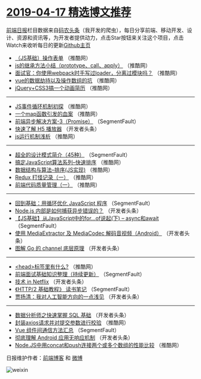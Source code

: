 # [2019-04-17 精选博文推荐](http://hao.caibaojian.com/date/2019/04/17)

[前端日报](http://caibaojian.com/c/news)栏目数据来自[码农头条](http://hao.caibaojian.com/)（我开发的爬虫），每日分享前端、移动开发、设计、资源和资讯等，为开发者提供动力，点击Star按钮来关注这个项目，点击Watch来收听每日的更新[Github主页](https://github.com/kujian/frontendDaily)
* [（JS基础）操作表单](http://hao.caibaojian.com/107725.html) （推酷网）
* [js的继承方法小结（prototype、call、apply）](http://hao.caibaojian.com/107703.html) （推酷网）
* [面试官：你使用webpack时手写过loader，分离过模块吗？](http://hao.caibaojian.com/107723.html) （推酷网）
* [vue的数据劫持以及操作数组的坑](http://hao.caibaojian.com/107724.html) （推酷网）
* [jQuery+CSS3搞一个动画简历](http://hao.caibaojian.com/107717.html) （推酷网）

***
* [JS事件循环机制初探](http://hao.caibaojian.com/107722.html) （推酷网）
* [一个map函数引发的血案](http://hao.caibaojian.com/107705.html) （推酷网）
* [前端异步解决方案-3（Promise）](http://hao.caibaojian.com/107638.html) （SegmentFault）
* [快速了解 H5 播放器](http://hao.caibaojian.com/107683.html) （开发者头条）
* [js运行机制浅析](http://hao.caibaojian.com/107699.html) （推酷网）

***
* [超全的设计模式简介（45种）](http://hao.caibaojian.com/107632.html) （SegmentFault）
* [搞定JavaScript算法系列&#8211;快速排序](http://hao.caibaojian.com/107700.html) （推酷网）
* [数据结构与算法&#8211;排序(JS实现)](http://hao.caibaojian.com/107719.html) （推酷网）
* [Redux 打怪记录（一）](http://hao.caibaojian.com/107690.html) （推酷网）
* [前端代码质量管理（一）](http://hao.caibaojian.com/107692.html) （推酷网）

***
* [回到基础：用循环优化 JavaScript 程序](http://hao.caibaojian.com/107635.html) （SegmentFault）
* [Node.js 内部是如何捕获异步错误的？](http://hao.caibaojian.com/107669.html) （开发者头条）
* [【JS基础】从JavaScript中的for&#8230;of说起(下) &#8211; async和await](http://hao.caibaojian.com/107646.html) （SegmentFault）
* [使用 MediaExtractor 及 MediaCodec 解码音视频（Android）](http://hao.caibaojian.com/107680.html) （开发者头条）
* [图解 Go 的 channel 底层原理](http://hao.caibaojian.com/107659.html) （开发者头条）

***
* [&lt;head&gt;标签里有什么?](http://hao.caibaojian.com/107693.html) （推酷网）
* [前端面试基础知识整理（持续更新）](http://hao.caibaojian.com/107636.html) （SegmentFault）
* [技术 in Netflix](http://hao.caibaojian.com/107670.html) （开发者头条）
* [《HTTP/2 基础教程》 读书笔记](http://hao.caibaojian.com/107647.html) （SegmentFault）
* [贾扬清：我对人工智能方向的一点浅见](http://hao.caibaojian.com/107681.html) （开发者头条）

***
* [数据分析师之快速掌握 SQL 基础](http://hao.caibaojian.com/107660.html) （开发者头条）
* [封装axios请求并对提交参数进行校验](http://hao.caibaojian.com/107694.html) （推酷网）
* [Vue 组件间通信方法汇总](http://hao.caibaojian.com/107637.html) （SegmentFault）
* [彻底理解 Android 应用无响应机制](http://hao.caibaojian.com/107671.html) （开发者头条）
* [Node.JS中用concat和push连接两个或多个数组的性能比较](http://hao.caibaojian.com/107707.html) （推酷网）

日报维护作者：[前端博客](http://caibaojian.com/) 和 [微博](http://caibaojian.com/go/weibo)

![weixin](https://user-images.githubusercontent.com/3055447/38468989-651132ac-3b80-11e8-8e6b-15122322a9d7.png)